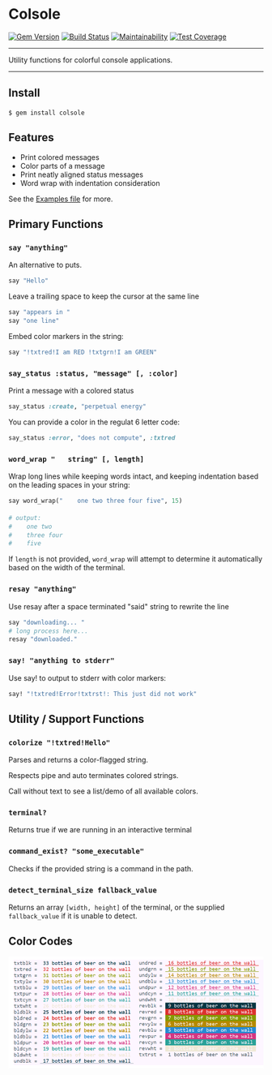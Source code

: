 Colsole
==================================================

[![Gem Version](https://badge.fury.io/rb/colsole.svg)](https://badge.fury.io/rb/colsole)
[![Build Status](https://travis-ci.org/DannyBen/colsole.svg?branch=master)](https://travis-ci.org/DannyBen/colsole)
[![Maintainability](https://api.codeclimate.com/v1/badges/0556015f7cd2080531a1/maintainability)](https://codeclimate.com/github/DannyBen/colsole/maintainability)
[![Test Coverage](https://api.codeclimate.com/v1/badges/0556015f7cd2080531a1/test_coverage)](https://codeclimate.com/github/DannyBen/colsole/test_coverage)

---

Utility functions for colorful console applications.

---


Install
--------------------------------------------------

```
$ gem install colsole
```

Features
--------------------------------------------------

- Print colored messages 
- Color parts of a message
- Print neatly aligned status messages
- Word wrap with indentation consideration

See the [Examples file][1] for more.

Primary Functions
--------------------------------------------------

### `say "anything"`

An alternative to puts.

```ruby
say "Hello"
```

Leave a trailing space to keep the cursor at the same line

```ruby
say "appears in "
say "one line"
```

Embed color markers in the string:

```ruby
say "!txtred!I am RED !txtgrn!I am GREEN"
```

### `say_status :status, "message" [, :color]`

Print a message with a colored status

```ruby
say_status :create, "perpetual energy"
```

You can provide a color in the regulat 6 letter code:

```ruby
say_status :error, "does not compute", :txtred
```

### `word_wrap "   string" [, length]`

Wrap long lines while keeping words intact, and keeping 
indentation based on the leading spaces in your string:

```ruby
say word_wrap("    one two three four five", 15)

# output:
#    one two
#    three four
#    five
```

If `length` is not provided, `word_wrap` will attempt to determine it
automatically based on the width of the terminal.


### `resay "anything"`

Use resay after a space terminated "said" string to rewrite the line

```ruby
say "downloading... "
# long process here...
resay "downloaded."
```


### `say! "anything to stderr"`

Use say! to output to stderr with color markers:

```ruby
say! "!txtred!Error!txtrst!: This just did not work"
```

Utility / Support Functions
--------------------------------------------------

### `colorize "!txtred!Hello"`

Parses and returns a color-flagged string.

Respects pipe and auto terminates colored strings.
	
Call without text to see a list/demo of all available colors.

### `terminal?`

Returns true if we are running in an interactive terminal

### `command_exist? "some_executable"`

Checks if the provided string is a command in the path.

### `detect_terminal_size fallback_value`

Returns an array `[width, height]` of the terminal, or the supplied 
`fallback_value` if it is unable to detect.


Color Codes
--------------------------------------------------

[![Color Codes](https://raw.githubusercontent.com/DannyBen/colsole/master/color-codes.png)](https://raw.githubusercontent.com/DannyBen/colsole/master/color-codes.png)


[1]: https://github.com/DannyBen/colsole/blob/master/example.rb
